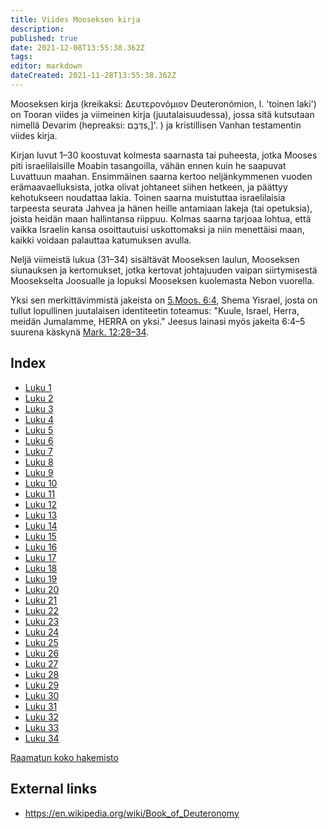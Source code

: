 ```yaml
---
title: Viides Mooseksen kirja
description: 
published: true
date: 2021-12-08T13:55:38.362Z
tags: 
editor: markdown
dateCreated: 2021-11-28T13:55:38.362Z
---
```


Mooseksen kirja (kreikaksi: Δευτερονόμιον Deuteronómion, l. 'toinen laki') on Tooran viides ja viimeinen kirja (juutalaisuudessa), jossa sitä kutsutaan nimellä Devarim (hepreaksi: דְּבָםs,]'. ) ja kristillisen Vanhan testamentin viides kirja.

Kirjan luvut 1–30 koostuvat kolmesta saarnasta tai puheesta, jotka Mooses piti israelilaisille Moabin tasangoilla, vähän ennen kuin he saapuvat Luvattuun maahan. Ensimmäinen saarna kertoo neljänkymmenen vuoden erämaavaelluksista, jotka olivat johtaneet siihen hetkeen, ja päättyy kehotukseen noudattaa lakia. Toinen saarna muistuttaa israelilaisia ​​tarpeesta seurata Jahvea ja hänen heille antamiaan lakeja (tai opetuksia), joista heidän maan hallintansa riippuu. Kolmas saarna tarjoaa lohtua, että vaikka Israelin kansa osoittautuisi uskottomaksi ja niin menettäisi maan, kaikki voidaan palauttaa katumuksen avulla.

Neljä viimeistä lukua (31–34) sisältävät Mooseksen laulun, Mooseksen siunauksen ja kertomukset, jotka kertovat johtajuuden vaipan siirtymisestä Moosekselta Joosualle ja lopuksi Mooseksen kuolemasta Nebon vuorella. 

Yksi sen merkittävimmistä jakeista on [5.Moos. 6:4](/fi/Bible/Deuteronomy/6#v4), Shema Yisrael, josta on tullut lopullinen juutalaisen identiteetin toteamus: "Kuule, Israel, Herra, meidän Jumalamme, HERRA on yksi." Jeesus lainasi myös jakeita 6:4–5 suurena käskynä [Mark. 12:28–34](/fi/Bible/Mark/12#v28). 


## Index

- [Luku 1](/fi/Bible/Deuteronomy/1)
- [Luku 2](/fi/Bible/Deuteronomy/2)
- [Luku 3](/fi/Bible/Deuteronomy/3)
- [Luku 4](/fi/Bible/Deuteronomy/4)
- [Luku 5](/fi/Bible/Deuteronomy/5)
- [Luku 6](/fi/Bible/Deuteronomy/6)
- [Luku 7](/fi/Bible/Deuteronomy/7)
- [Luku 8](/fi/Bible/Deuteronomy/8)
- [Luku 9](/fi/Bible/Deuteronomy/9)
- [Luku 10](/fi/Bible/Deuteronomy/10)
- [Luku 11](/fi/Bible/Deuteronomy/11)
- [Luku 12](/fi/Bible/Deuteronomy/12)
- [Luku 13](/fi/Bible/Deuteronomy/13)
- [Luku 14](/fi/Bible/Deuteronomy/14)
- [Luku 15](/fi/Bible/Deuteronomy/15)
- [Luku 16](/fi/Bible/Deuteronomy/16)
- [Luku 17](/fi/Bible/Deuteronomy/17)
- [Luku 18](/fi/Bible/Deuteronomy/18)
- [Luku 19](/fi/Bible/Deuteronomy/19)
- [Luku 20](/fi/Bible/Deuteronomy/20)
- [Luku 21](/fi/Bible/Deuteronomy/21)
- [Luku 22](/fi/Bible/Deuteronomy/22)
- [Luku 23](/fi/Bible/Deuteronomy/23)
- [Luku 24](/fi/Bible/Deuteronomy/24)
- [Luku 25](/fi/Bible/Deuteronomy/25)
- [Luku 26](/fi/Bible/Deuteronomy/26)
- [Luku 27](/fi/Bible/Deuteronomy/27)
- [Luku 28](/fi/Bible/Deuteronomy/28)
- [Luku 29](/fi/Bible/Deuteronomy/29)
- [Luku 30](/fi/Bible/Deuteronomy/30)
- [Luku 31](/fi/Bible/Deuteronomy/31)
- [Luku 32](/fi/Bible/Deuteronomy/32)
- [Luku 33](/fi/Bible/Deuteronomy/33)
- [Luku 34](/fi/Bible/Deuteronomy/34)

[Raamatun koko hakemisto](/fi/index/bible)


## External links

- https://en.wikipedia.org/wiki/Book_of_Deuteronomy